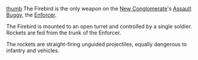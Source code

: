 [thumb](image:Firebird.jpg) The Firebird is the only weapon on the
[New Conglomerate](../etc/New_Conglomerate.md)'s
[Assault Buggy](<../certifications/Assault_Buggy_(Certification).md>), the
[Enforcer](../vehicles/Enforcer.md).

The Firebird is mounted to an open turret and controlled by a single soldier.
Rockets are fed from the trunk of the Enforcer.

The rockets are straight-firing unguided projectiles, equally dangerous to
infantry and vehicles.

<!--[Category:Weapons](Category:Weapons.md)-->
